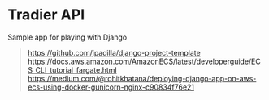 # Tradier API

Sample app for playing with Django
> https://github.com/jpadilla/django-project-template
> https://docs.aws.amazon.com/AmazonECS/latest/developerguide/ECS_CLI_tutorial_fargate.html
> https://medium.com/@rohitkhatana/deploying-django-app-on-aws-ecs-using-docker-gunicorn-nginx-c90834f76e21

